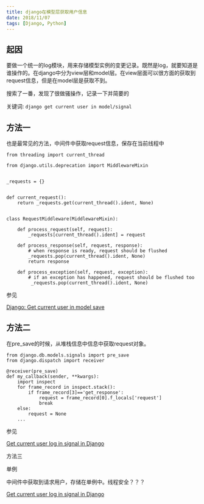 ```yaml
---
title: django在模型层获取用户信息
date: 2018/11/07
tags: [Django, Python]
---
```




## 起因

要做一个统一的log模块，用来存储模型实例的变更记录。既然是log，就要知道是谁操作的。在django中分为view层和model层。在view层面可以很方面的获取到request信息，但是在model层是获取不到。

搜索了一番，发现了很做骚操作，记录一下并简要的

关键词: `django get current user in model/signal`

## 方法一

也是最常见的方法，中间件中获取request信息，保存在当前线程中

    from threading import current_thread
    
    from django.utils.deprecation import MiddlewareMixin
    
    
    _requests = {}
    
    
    def current_request():
        return _requests.get(current_thread().ident, None)
    
    
    class RequestMiddleware(MiddlewareMixin):
    
        def process_request(self, request):
            _requests[current_thread().ident] = request
    
        def process_response(self, request, response):
            # when response is ready, request should be flushed
            _requests.pop(current_thread().ident, None)
            return response
    
        def process_exception(self, request, exception):
            # if an exception has happened, request should be flushed too
             _requests.pop(current_thread().ident, None)

参见

[Django: Get current user in model save](https://stackoverflow.com/a/36328564/5808718)

## 方法二

在pre_save的时候，从堆栈信息中信息中获取request对象。

    from django.db.models.signals import pre_save
    from django.dispatch import receiver
    
    @receiver(pre_save)
    def my_callback(sender, **kwargs):
        import inspect
        for frame_record in inspect.stack():
            if frame_record[3]=='get_response':
                request = frame_record[0].f_locals['request']
                break
        else:
            request = None
        ...

参见

[Get current user log in signal in Django](https://stackoverflow.com/a/8874383)

方法三

单例

中间件中获取到请求用户，存储在单例中。线程安全？？？

[Get current user log in signal in Django](https://stackoverflow.com/a/7469395)